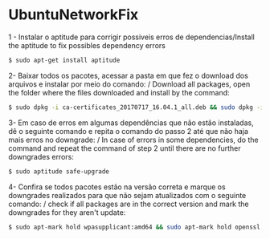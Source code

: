 # UbuntuNetworkFix


1 - Instalar o aptitude para corrigir possiveis erros de dependencias/Install the aptitude to fix possibles dependency errors

```sh
$ sudo apt-get install aptitude
```

2- Baixar todos os pacotes, acessar a pasta em que fez o download dos arquivos e instalar por meio do comando: / Download all packages, open the folder where the files downloaded and install by the command:


```sh
$ sudo dpkg -i ca-certificates_20170717_16.04.1_all.deb && sudo dpkg -i libreadline6_6.3-8ubuntu2_amd64.deb && sudo dpkg -i libssl1.0.0_1.0.2g-1ubuntu4.13_amd64.deb && sudo dpkg -i libssl-dev_1.0.2g-1ubuntu4.13_amd64.deb && sudo dpkg -i ocs-url_3.1.0-0ubuntu1_amd64.deb && sudo dpkg -i openssl_1.0.2g-1ubuntu4.13_amd64.deb && sudo dpkg -i wpasupplicant_2.4-0ubuntu6.3_amd64.deb
```

3- Em caso de erros em algumas dependências que não estão instaladas, dê o seguinte comando e repita o comando do passo 2 até que não haja mais erros no downgrade: / In case of errors in some dependencies, do the command and repeat the command of step 2 until there are no further downgrades errors:

```sh
$ sudo aptitude safe-upgrade
```

4- Confira se todos pacotes estão na versão correta e marque os downgrades realizados para que não sejam atualizados com o seguinte comando: / check if all packages are in the correct version and mark the downgrades for they aren't update:

```sh
$ sudo apt-mark hold wpasupplicant:amd64 && sudo apt-mark hold openssl:amd64 && sudo apt-mark hold ocs-url:amd64 && sudo apt-mark hold libssl-dev:amd64 && sudo apt-mark hold libc-bin:amd64 && sudo apt-mark hold libreadline6:amd64 && sudo apt-mark hold ca-certificates:all
```
